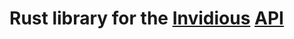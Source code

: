 # Rust library for the [Invidious](https://github.com/omarroth/invidious) [API](https://github.com/omarroth/invidious/wiki/API)
